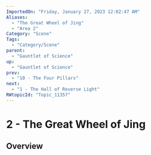 ```yaml
---
ImportedOn: "Friday, January 27, 2023 12:02:47 AM"
Aliases:
  - "The Great Wheel of Jing"
  - "Area 2"
Category: "Scene"
Tags:
  - "Category/Scene"
parent:
  - "Gauntlet of Science"
up:
  - "Gauntlet of Science"
prev:
  - "10 - The Four Pillars"
next:
  - "1 - The Hall of Reverse Light"
RWtopicId: "Topic_11357"
---
```

# 2 - The Great Wheel of Jing
## Overview
